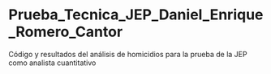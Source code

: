 # Prueba_Tecnica_JEP_Daniel_Enrique_Romero_Cantor
Código y resultados del análisis de homicidios para la prueba de la JEP como analista cuantitativo
